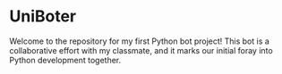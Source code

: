 # UniBoter

Welcome to the repository for my first Python bot project! This bot is a collaborative effort with my classmate, and it marks our initial foray into Python development together.
